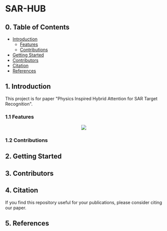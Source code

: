 # SAR-HUB

## 0. Table of Contents

* [Introduction](#1-introduction)
    * [Features](#11-features) 
    * [Contributions](#12-contributions)
* [Getting Started](#2-getting-started)
* [Contributors](#3-contributors)
* [Citation](#4-citation)
* [References](#5-References)

## 1. Introduction

This project is for paper "Physics Inspired Hybrid Attention for SAR Target Recognition".

### 1.1 Features

<div align=center>
<img src="https://github.com/XAI4SAR/PIHA/blob/main/img/network.png">
</div>

### 1.2 Contributions

## 2. Getting Started

## 3. Contributors



## 4. Citation

If you find this repository useful for your publications, please consider citing our paper.

## 5. References

